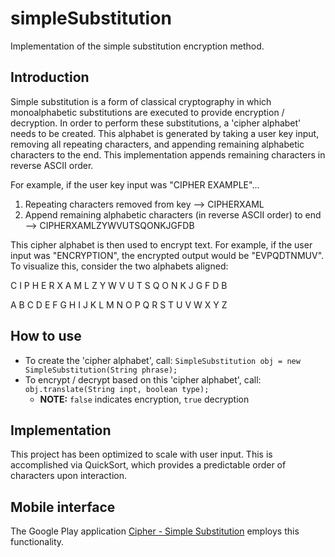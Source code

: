 # simpleSubstitution
Implementation of the simple substitution encryption method.

## Introduction
Simple substitution is a form of classical cryptography in which monoalphabetic substitutions are executed to provide encryption / decryption. In order to perform these substitutions, a 'cipher alphabet' needs to be created. This alphabet is generated by taking a user key input, removing all repeating characters, and appending remaining alphabetic characters to the end. This implementation appends remaining characters in reverse ASCII order.

For example, if the user key input was "CIPHER EXAMPLE"...
1. Repeating characters removed from key --> CIPHERXAML
2. Append remaining alphabetic characters (in reverse ASCII order) to end --> CIPHERXAMLZYWVUTSQONKJGFDB

This cipher alphabet is then used to encrypt text. For example, if the user input was "ENCRYPTION", the encrypted output would be 
"EVPQDTNMUV".
To visualize this, consider the two alphabets aligned:

C I P H E R X A M L Z Y W V U T S Q O N K J G F D B

A B C D E F G H I J K L M N O P Q R S T U V W X Y Z

## How to use

- To create the 'cipher alphabet', call: `SimpleSubstitution obj = new SimpleSubstitution(String phrase);`
- To encrypt / decrypt based on this 'cipher alphabet', call: `obj.translate(String inpt, boolean type);`
  - **NOTE:** `false` indicates encryption, `true` decryption

## Implementation

This project has been optimized to scale with user input. This is accomplished via QuickSort, which provides a predictable order of 
characters upon interaction.

## Mobile interface

The Google Play application [Cipher - Simple Substitution](https://play.google.com/store/apps/details?id=com.cipher) employs this functionality. 
